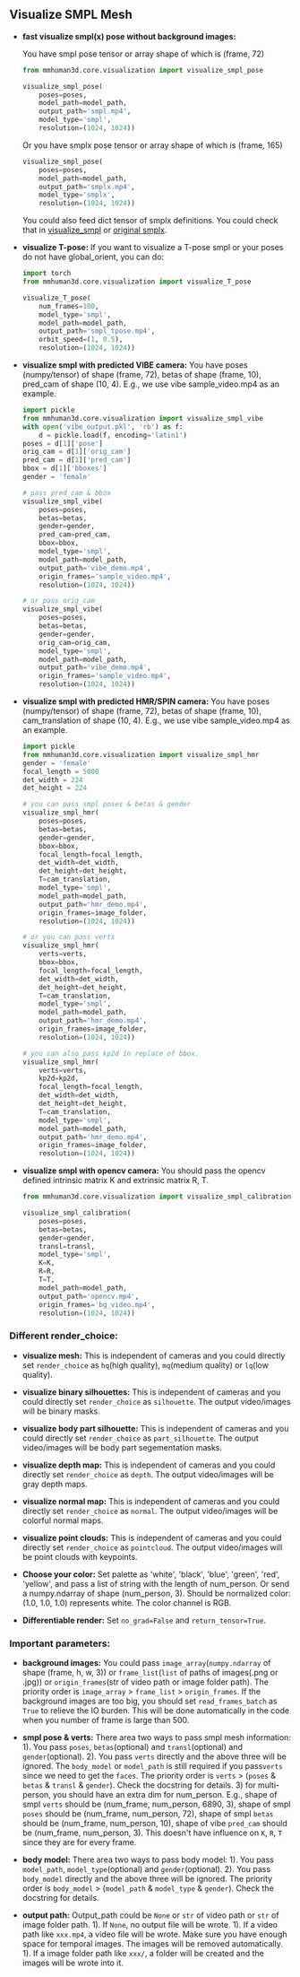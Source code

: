 ## Visualize SMPL Mesh
- **fast visualize smpl(x) pose without background images:**

    You have smpl pose tensor or array shape of which is (frame, 72)
    ```python
    from mmhuman3d.core.visualization import visualize_smpl_pose

    visualize_smpl_pose(
        poses=poses,
        model_path=model_path,
        output_path='smpl.mp4',
        model_type='smpl',
        resolution=(1024, 1024))
    ```

    Or you have smplx pose tensor or array shape of which is (frame, 165)
    ```python
    visualize_smpl_pose(
        poses=poses,
        model_path=model_path,
        output_path='smplx.mp4',
        model_type='smplx',
        resolution=(1024, 1024))
    ```
    You could also feed dict tensor of smplx definitions. You could check that in [visualize_smpl](mmhuman3d/core/visualization/visualize_smpl.py#L166-211) or [original smplx](https://github.com/vchoutas/smplx/blob/master/smplx/body_models.py).


- **visualize T-pose:**
    If you want to visualize a T-pose smpl or your poses do not have global_orient, you can do:
    ```python
    import torch
    from mmhuman3d.core.visualization import visualize_T_pose

    visualize_T_pose(
        num_frames=100,
        model_type='smpl',
        model_path=model_path,
        output_path='smpl_tpose.mp4',
        orbit_speed=(1, 0.5),
        resolution=(1024, 1024))
    ```

- **visualize smpl with predicted VIBE camera:**
    You have poses (numpy/tensor) of shape (frame, 72), betas of shape (frame, 10), pred_cam of shape (10, 4).
    E.g., we use vibe sample_video.mp4 as an example.
    ```python
    import pickle
    from mmhuman3d.core.visualization import visualize_smpl_vibe
    with open('vibe_output.pkl', 'rb') as f:
        d = pickle.load(f, encoding='latin1')
    poses = d[1]['pose']
    orig_cam = d[1]['orig_cam']
    pred_cam = d[1]['pred_cam']
    bbox = d[1]['bboxes']
    gender = 'female'

    # pass pred_cam & bbox
    visualize_smpl_vibe(
        poses=poses,
        betas=betas,
        gender=gender,
        pred_cam=pred_cam,
        bbox=bbox,
        model_type='smpl',
        model_path=model_path,
        output_path='vibe_demo.mp4',
        origin_frames='sample_video.mp4',
        resolution=(1024, 1024))

    # or pass orig_cam
    visualize_smpl_vibe(
        poses=poses,
        betas=betas,
        gender=gender,
        orig_cam=orig_cam,
        model_type='smpl',
        model_path=model_path,
        output_path='vibe_demo.mp4',
        origin_frames='sample_video.mp4',
        resolution=(1024, 1024))

    ```

- **visualize smpl with predicted HMR/SPIN camera:**
    You have poses (numpy/tensor) of shape (frame, 72), betas of shape (frame, 10), cam_translation of shape (10, 4).
    E.g., we use vibe sample_video.mp4 as an example.
    ```python
    import pickle
    from mmhuman3d.core.visualization import visualize_smpl_hmr
    gender = 'female'
    focal_length = 5000
    det_width = 224
    det_height = 224

    # you can pass smpl poses & betas & gender
    visualize_smpl_hmr(
        poses=poses,
        betas=betas,
        gender=gender,
        bbox=bbox,
        focal_length=focal_length,
        det_width=det_width,
        det_height=det_height,
        T=cam_translation,
        model_type='smpl',
        model_path=model_path,
        output_path='hmr_demo.mp4',
        origin_frames=image_folder,
        resolution=(1024, 1024))

    # or you can pass verts
    visualize_smpl_hmr(
        verts=verts,
        bbox=bbox,
        focal_length=focal_length,
        det_width=det_width,
        det_height=det_height,
        T=cam_translation,
        model_type='smpl',
        model_path=model_path,
        output_path='hmr_demo.mp4',
        origin_frames=image_folder,
        resolution=(1024, 1024))

    # you can also pass kp2d in replace of bbox.
    visualize_smpl_hmr(
        verts=verts,
        kp2d=kp2d,
        focal_length=focal_length,
        det_width=det_width,
        det_height=det_height,
        T=cam_translation,
        model_type='smpl',
        model_path=model_path,
        output_path='hmr_demo.mp4',
        origin_frames=image_folder,
        resolution=(1024, 1024))
    ```

- **visualize smpl with opencv camera:**
    You should pass the opencv defined intrinsic matrix K and extrinsic matrix R, T.
    ```python
    from mmhuman3d.core.visualization import visualize_smpl_calibration

    visualize_smpl_calibration(
        poses=poses,
        betas=betas,
        gender=gender,
        transl=transl,
        model_type='smpl',
        K=K,
        R=R,
        T=T,
        model_path=model_path,
        output_path='opencv.mp4',
        origin_frames='bg_video.mp4',
        resolution=(1024, 1024))
    ```

### Different render_choice:
- **visualize mesh:**
    This is independent of cameras and you could directly set `render_choice` as `hq`(high quality), `mq`(medium quality) or `lq`(low quality).

- **visualize binary silhouettes:**
    This is independent of cameras and you could directly set `render_choice` as `silhouette`. The output video/images will be binary masks.

- **visualize body part silhouette:**
    This is independent of cameras and you could directly set `render_choice` as `part_silhouette`. The output video/images will be body part segementation masks.

- **visualize depth map:**
    This is independent of cameras and you could directly set `render_choice` as `depth`.
    The output video/images will be gray depth maps.

- **visualize normal map:**
    This is independent of cameras and you could directly set `render_choice` as `normal`.
    The output video/images will be colorful normal maps.

- **visualize point clouds:**
    This is independent of cameras and you could directly set `render_choice` as `pointcloud`.
    The output video/images will be point clouds with keypoints.

- **Choose your color:**
    Set palette as 'white', 'black', 'blue', 'green', 'red', 'yellow', and pass a list of string with the length of num_person.
    Or send a numpy.ndarray of shape (num_person, 3). Should be normalized color: (1.0, 1.0, 1.0) represents white. The color channel is RGB.

- **Differentiable render:**
    Set `no_grad=False` and `return_tensor=True`.

### Important parameters:
- **background images:**
    You could pass `image_array`(`numpy.ndarray` of shape (frame, h, w, 3)) or `frame_list`(`list` of paths of images(.png or .jpg)) or `origin_frames`(str of video path or image folder path). The priority order is `image_array` > `frame_list` > `origin_frames`.
    If the background images are too big, you should set `read_frames_batch` as `True` to relieve the IO burden. This will be done automatically in the code when you number of frame is large than 500.

- **smpl pose & verts:**
    There area two ways to pass smpl mesh information:
    1). You pass `poses`, `betas`(optional) and `transl`(optional) and `gender`(optional).
    2). You pass `verts` directly and the above three will be ignored. The `body_model` or `model_path` is still required if you pass`verts` since we need to get the `faces`.
    The priority order is `verts` > (`poses` & `betas` & `transl` & `gender`).
    Check the docstring for details.
    3) for multi-person, you should have an extra dim for num_person. E.g., shape of smpl `verts` should be (num_frame, num_person, 6890, 3), shape of smpl `poses` should be (num_frame, num_person, 72), shape of smpl `betas` should be (num_frame, num_person, 10), shape of vibe `pred_cam` should be (num_frame, num_person, 3). This doesn't have influence on `K`, `R`, `T` since they are for every frame.

- **body model:**
    There area two ways to pass body model:
    1). You pass `model_path`, `model_type`(optional) and `gender`(optional).
    2). You pass `body_model` directly and the above three will be ignored.
    The priority order is `body_model` > (`model_path` & `model_type` & `gender`).
    Check the docstring for details.

- **output path:**
    Output_path could be `None` or `str` of video path or `str` of image folder path.
    1). If `None`, no output file will be wrote.
    1). If a video path like `xxx.mp4`, a video file will be wrote. Make sure you have enough space for temporal images. The images will be removed automatically.
    1). If a image folder path like `xxx/`, a folder will be created and the images will be wrote into it.
